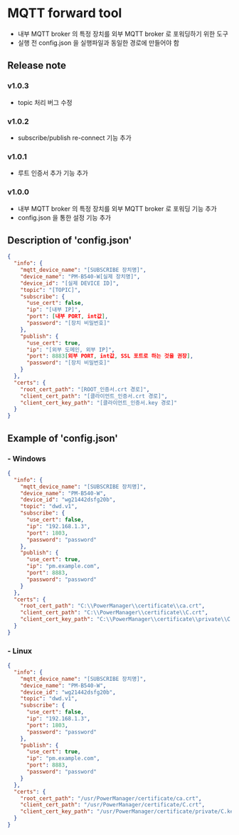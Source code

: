 # MQTT forward tool
- 내부 MQTT broker 의 특정 장치를 외부 MQTT broker 로 포워딩하기 위한 도구
- 실행 전 config.json 을 실행파일과 동일한 경로에 만들어야 함
## Release note
### v1.0.3
- topic 처리 버그 수정
### v1.0.2
- subscribe/publish re-connect 기능 추가
### v1.0.1
- 루트 인증서 추가 기능 추가
### v1.0.0
- 내부 MQTT broker 의 특정 장치를 외부 MQTT broker 로 포워딩 기능 추가
- config.json 을 통한 설정 기능 추가
## Description of 'config.json'
```json
{
  "info": {
    "mqtt_device_name": "[SUBSCRIBE 장치명]",
    "device_name": "PM-B540-W[실제 장치명]",
    "device_id": "[실제 DEVICE ID]",
    "topic": "[TOPIC]",
    "subscribe": {
      "use_cert": false,
      "ip": "[내부 IP]",
      "port": [내부 PORT, int값],
      "password": "[장치 비밀번호]"
    },
    "publish": {
      "use_cert": true,
      "ip": "[외부 도메인, 외부 IP]",
      "port": 8883[외부 PORT, int값, SSL 포트로 하는 것을 권장],
      "password": "[장치 비밀번호]"
    }
  },
  "certs": {
    "root_cert_path": "[ROOT_인증서.crt 경로]",
    "client_cert_path": "[클라이언트_인증서.crt 경로]",
    "client_cert_key_path": "[클라이언트_인증서.key 경로]"
  }
}
```

## Example of 'config.json'
### - Windows
```json
{
  "info": {
    "mqtt_device_name": "[SUBSCRIBE 장치명]",
    "device_name": "PM-B540-W",
    "device_id": "wg21442dsfg20b",
    "topic": "dwd.v1",
    "subscribe": {
      "use_cert": false,
      "ip": "192.168.1.3",
      "port": 1803,
      "password": "password"
    },
    "publish": {
      "use_cert": true,
      "ip": "pm.example.com",
      "port": 8883,
      "password": "password"
    }
  },
  "certs": {
    "root_cert_path": "C:\\PowerManager\\certificate\\ca.crt",
    "client_cert_path": "C:\\PowerManager\\certificate\\C.crt",
    "client_cert_key_path": "C:\\PowerManager\\certificate\\private\\C.key"
  }
}
```
### - Linux
```json
{
  "info": {
    "mqtt_device_name": "[SUBSCRIBE 장치명]",
    "device_name": "PM-B540-W",
    "device_id": "wg21442dsfg20b",
    "topic": "dwd.v1",
    "subscribe": {
      "use_cert": false,
      "ip": "192.168.1.3",
      "port": 1803,
      "password": "password"
    },
    "publish": {
      "use_cert": true,
      "ip": "pm.example.com",
      "port": 8883,
      "password": "password"
    }
  },
  "certs": {
    "root_cert_path": "/usr/PowerManager/certificate/ca.crt",
    "client_cert_path": "/usr/PowerManager/certificate/C.crt",
    "client_cert_key_path": "/usr/PowerManager/certificate/private/C.key"
  }
}
```
